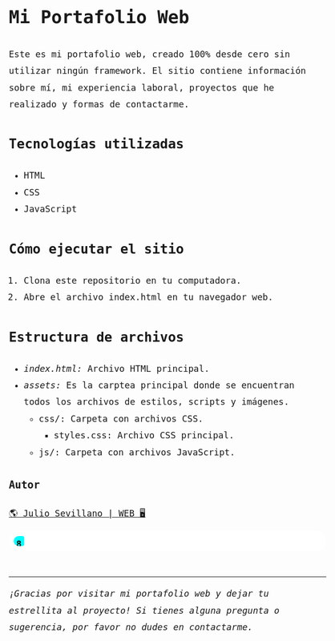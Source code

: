 <!DOCTYPE html>
<html lang="es" >
<head>
  <meta charset="utf-8">
  <meta name="viewport" content="width=device-width">
  <title>Julio Sevillano | Portafolio Web</title>
  <style>
    @import url('https://fonts.googleapis.com/css2?family=Fira+Code&display=swap');
    body {
      font-family: 'Fira Code', monospace;
      line-height: 1.9;
      font-size: 1.1rem; 1.1rem;
    }
    .barra {
        height: 20px;
        position: relative;
        background: #fff;
        border-radius: 25px;
        padding: 10px;
        align-items: center;
        align-content: center;
        text-align: center;
        color: black;
        font-weight: bold;
      }
    .barra > span {
        display: block;
        height: 100%;
        border-top-right-radius: 8px;
        border-bottom-right-radius: 8px;
        border-top-left-radius: 20px;
        border-bottom-left-radius: 20px;
        background-color: aqua;
        position: relative;
        overflow: hidden;
        animation: prog 2s linear;        
      }
    @keyframes prog {
      0% {width: 0%}
      100% {width: 100%}
    }
</style>

</head>
<body>

# **Mi Portafolio Web**

Este es mi portafolio web, creado 100% desde cero sin utilizar ningún framework. El sitio contiene información sobre mí, mi experiencia laboral, proyectos que he realizado y formas de contactarme.

## **Tecnologías utilizadas**

-   HTML
-   CSS
-   JavaScript

## **Cómo ejecutar el sitio**

1. Clona este repositorio en tu computadora.
2. Abre el archivo index.html en tu navegador web.

## **Estructura de archivos**

-   _index.html:_ Archivo HTML principal.
-   _assets:_ Es la carptea principal donde se encuentran todos los archivos de estilos, scripts y imágenes.
    -   css/: Carpeta con archivos CSS.
        -   styles.css: Archivo CSS principal.
    -   js/: Carpeta con archivos JavaScript.

### **Autor**

[🌎 Julio Sevillano | WEB 🖥️](https://portafolio-v1-acir.netlify.app/)

<div class="barra">
  <span style="width: 85%">85%</span>
</div>
<br>
<hr>

_¡Gracias por visitar mi portafolio web y dejar tu estrellita al proyecto! Si tienes alguna pregunta o sugerencia, por favor no dudes en contactarme._

</body>
</html>
